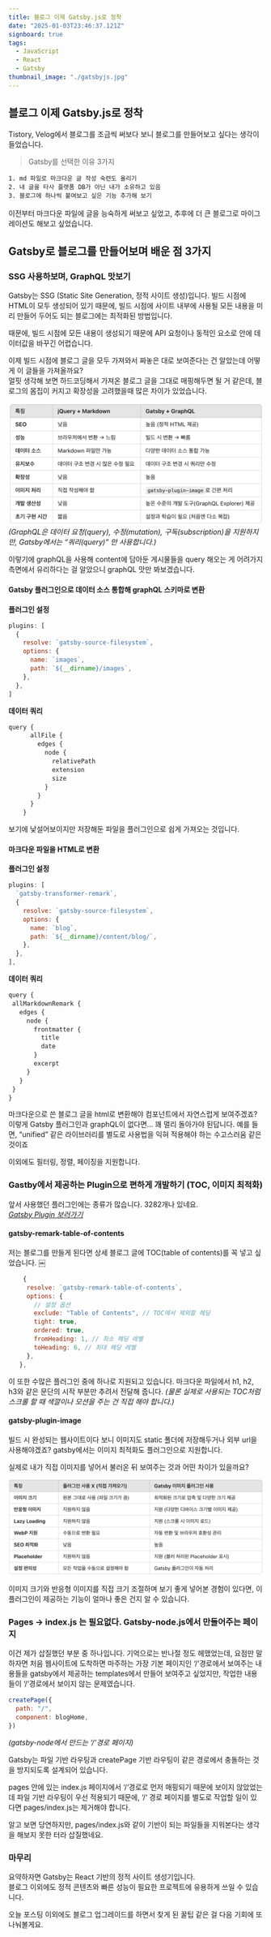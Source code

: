 ```yaml
---
title: 블로그 이제 Gatsby.js로 정착
date: "2025-01-03T23:46:37.121Z"
signboard: true
tags:
  - JavaScript
  - React
  - Gatsby
thumbnail_image: "./gatsbyjs.jpg"
---
```


## 블로그 이제 Gatsby.js로 정착

Tistory, Velog에서 블로그를 조금씩 써보다 보니 블로그를 만들어보고 싶다는 생각이 들었습니다.

> Gatsby를 선택한 이유 3가지

`1. md 파일로 마크다운 글 작성 숙련도 올리기`<br/>
`2. 내 글을 타사 플랫폼 DB가 아닌 내가 소유하고 있음`<br/>
`3. 블로그에 하나씩 붙여보고 싶은 기능 추가해 보기`<br/><br/>
이전부터 마크다운 파일에 글을 능숙하게 써보고 싶었고, 추후에 더 큰 블로그로 마이그레이션도 해보고 싶었습니다.

## Gatsby로 블로그를 만들어보며 배운 점 3가지

### SSG 사용하보며, GraphQL 맛보기

Gatsby는 SSG (Static Site Generation, 정적 사이트 생성)입니다. 빌드 시점에 HTML이 모두 생성되어 있기 때문에,
빌드 시점에 사이트 내부에 사용될 모든 내용을 미리 만들어 두어도 되는 블로그에는 최적화된 방법입니다.

때문에, 빌드 시점에 모든 내용이 생성되기 때문에 API 요청이나 동적인 요소로 안에 데이터값을 바꾸긴 어렵습니다.

이제 빌드 시점에 블로그 글을 모두 가져와서 짜놓은 대로 보여준다는 건 알았는데 어떻게 이 글들을 가져올까요?<br/>
얼핏 생각해 보면 하드코딩해서 가져온 블로그 글을 그대로 매핑해두면 될 거 같은데, 블로그의 몸집이 커지고 확장성을 고려했을때 많은 차이가 있었습니다.

![image](./compare-gatsby.png)
<span class="img-description">_(GraphQL은 데이터 요청(query), 수정(mutation), 구독(subscription)을 지원하지만, Gatsby에서는 “쿼리(query)” 만 사용합니다.)_</span>

이렇기에 graphQL을 사용해 content에 담아둔 게시물들을 query 해오는 게 어려가지 측면에서 유리하다는 걸 알았으니
graphQL 맛만 봐보겠습니다.

#### Gatsby 플러그인으로 데이터 소스 통합해 graphQL 스키마로 변환

**플러그인 설정**

<!-- ![image](./plugin-1.png) -->

```javascript
plugins: [
  {
    resolve: `gatsby-source-filesystem`,
    options: {
      name: `images`,
      path: `${__dirname}/images`,
    },
  },
]
```

**데이터 쿼리**

<!-- ￼![image](./query-1.png) -->

```javascript
query {
      allFile {
        edges {
          node {
            relativePath
            extension
            size
          }
        }
      }
    }

```

보기에 낯설어보이지만 저장해둔 파일을 플러그인으로 쉽게 가져오는 것입니다.

#### 마크다운 파일을 HTML로 변환

**플러그인 설정**

<!-- ￼![image](./plugin-2.png) -->

```javascript
plugins: [
  `gatsby-transformer-remark`,
  {
    resolve: `gatsby-source-filesystem`,
    options: {
      name: `blog`,
      path: `${__dirname}/content/blog/`,
    },
  },
],
```

**데이터 쿼리**

<!-- ![image](./query-2.png)
 -->

```javascript
query {
 allMarkdownRemark {
   edges {
     node {
       frontmatter {
         title
         date
       }
       excerpt
     }
   }
 }
}
```

마크다운으로 쓴 블로그 글을 html로 변환해야 컴포넌트에서 자연스럽게 보여주겠죠?
이렇게 Gatsby 플러그인과 graphQL이 없다면… 꽤 멀리 돌아가야 된답니다.
예를 들면, “unified” 같은 라이브러리를 별도로 사용법을 익혀 적용해야 하는 수고스러움 같은 것이죠

이외에도 필터링, 정렬, 페이징을 지원합니다.

### Gastby에서 제공하는 Plugin으로 편하게 개발하기 (TOC, 이미지 최적화)

앞서 사용했던 플러그인에는 종류가 많습니다. 3282개나 있네요.<br />
_[Gatsby Plugin 보러가기](https://www.gatsbyjs.com/plugin "플러그인 링크")_

#### gatsby-remark-table-of-contents

저는 블로그를 만들게 된다면 상세 블로그 글에 TOC(table of contents)를 꼭 넣고 싶었습니다.
￼

<!-- ![image](./plugin-3.png)
 -->

```javascript
    {
     resolve: `gatsby-remark-table-of-contents`,
     options: {
       // 설정 옵션
       exclude: "Table of Contents", // TOC에서 제외할 헤딩
       tight: true,
       ordered: true,
       fromHeading: 1, // 최소 헤딩 레벨
       toHeading: 6, // 최대 헤딩 레벨
     },
   },
```

이 또한 수많은 플러그인 중에 하나로 지원되고 있습니다.
마크다운 파일에서 h1, h2, h3와 같은 문단의 시작 부분만 추려서 전달해 줍니다.
_(물론 실제로 사용되는 TOC처럼 스크롤 할 때 색깔이나 모션을 주는 건 직접 해야 합니다.)_

#### gatsby-plugin-image

빌드 시 완성되는 웹사이트이다 보니 이미지도 static 폴더에 저장해두거나 외부 url을 사용해야겠죠?
gatsby에서는 이미지 최적화도 플러그인으로 지원합니다.

실제로 내가 직접 이미지를 넣어서 불러온 뒤 보여주는 것과 어떤 차이가 있을까요?

![image](./compare-image-plugin.png)

이미지 크기와 반응형 이미지를 직접 크기 조절하며 보기 좋게 넣어본 경험이 있다면, 이 플러그인이 제공하는 기능이 얼마나 좋은 건지 알 수 있습니다.

### Pages -> index.js 는 필요없다. Gatsby-node.js에서 만들어주는 페이지

이건 제가 삽질했던 부분 중 하나입니다. 기억으로는 반나절 정도 헤맸었는데, 요점만 말하자면 처음 웹사이트에 도착하면 마주하는 가장 기본 페이지인 ‘/‘경로에서 보여주는 내용들을 gatsby에서 제공하는 templates에서 만들어 보여주고 싶었지만, 작업한 내용들이 ‘/‘경로에서 보이지 않는 문제였습니다.

<!-- ￼![image](./etc-1.png)
 -->

```javascript
createPage({
  path: "/",
  component: blogHome,
})
```

_(gatsby-node에서 만드는 ‘/‘경로 페이지)_

Gatsby는 파일 기반 라우팅과 createPage 기반 라우팅이 같은 경로에서 충돌하는 것을 방지되도록 설계되어 있습니다.

pages 안에 있는 index.js 페이지에서 ‘/‘경로로 먼저 매핑되기 때문에 보이지 않았었는데
파일 기반 라우팅이 우선 적용되기 때문에, ‘/‘ 경로 페이지를 별도로 작업할 일이 있다면 pages/index.js는 제거해야 합니다.

알고 보면 당연하지만, pages/index.js와 같이 기반이 되는 파일들을 지워본다는 생각을 해보지 못한 터라 삽질했네요.

### 마무리

요약하자면 Gatsby는 React 기반의 정적 사이트 생성기입니다.<br />
블로그 이외에도 정적 콘텐츠와 빠른 성능이 필요한 프로젝트에 유용하게 쓰일 수 있습니다.

오늘 포스팅 이외에도 블로그 업그레이드를 하면서 찾게 된 꿀팁 같은 걸 다음 기회에 또 나눠볼게요.
